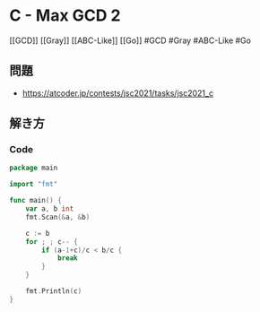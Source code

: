 # C - Max GCD 2
[[GCD]] [[Gray]] [[ABC-Like]] [[Go]]
#GCD #Gray #ABC-Like #Go 

## 問題
- https://atcoder.jp/contests/jsc2021/tasks/jsc2021_c

## 解き方
### Code
```go
package main

import "fmt"

func main() {
	var a, b int
	fmt.Scan(&a, &b)

	c := b
	for ; ; c-- {
		if (a-1+c)/c < b/c {
			break
		}
	}

	fmt.Println(c)
}
```